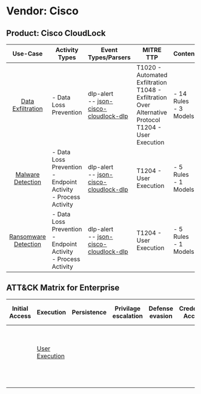 Vendor: Cisco
=============
Product: Cisco CloudLock
------------------------
|                              Use-Case                               | Activity Types                                                      | Event Types/Parsers                                                                                    | MITRE TTP                                                                                                      | Content                    |
|:-------------------------------------------------------------------:| ------------------------------------------------------------------- | ------------------------------------------------------------------------------------------------------ | -------------------------------------------------------------------------------------------------------------- | -------------------------- |
|    [Data Exfiltration](../UseCases/usecase_data_exfiltration.md)    | - Data Loss Prevention                                              |  dlp-alert<br> -- [json-cisco-cloudlock-dlp](../Parsers/parserContent_json-cisco-cloudlock-dlp.md)<br> | T1020 - Automated Exfiltration<br>T1048 - Exfiltration Over Alternative Protocol<br>T1204 - User Execution<br> |  - 14 Rules<br> - 3 Models |
|    [Malware Detection](../UseCases/usecase_malware_detection.md)    | - Data Loss Prevention<br>- Endpoint Activity<br>- Process Activity |  dlp-alert<br> -- [json-cisco-cloudlock-dlp](../Parsers/parserContent_json-cisco-cloudlock-dlp.md)<br> | T1204 - User Execution<br>                                                                                     |  - 5 Rules<br> - 1 Models  |
| [Ransomware Detection](../UseCases/usecase_ransomware_detection.md) | - Data Loss Prevention<br>- Endpoint Activity<br>- Process Activity |  dlp-alert<br> -- [json-cisco-cloudlock-dlp](../Parsers/parserContent_json-cisco-cloudlock-dlp.md)<br> | T1204 - User Execution<br>                                                                                     |  - 5 Rules<br> - 1 Models  |

ATT&CK Matrix for Enterprise
----------------------------
| Initial Access | Execution                                                           | Persistence | Privilage escalation | Defense evasion | Credential Access | Discovery | Lateral Movement | Collection | Command and Control | Exfiltration                                                                                                                                                           | Impact |
| -------------- | ------------------------------------------------------------------- | ----------- | -------------------- | --------------- | ----------------- | --------- | ---------------- | ---------- | ------------------- | ---------------------------------------------------------------------------------------------------------------------------------------------------------------------- | ------ |
|                | [User Execution](https://attack.mitre.org/techniques/T1204)<br><br> |             |                      |                 |                   |           |                  |            |                     | [Exfiltration Over Alternative Protocol](https://attack.mitre.org/techniques/T1048)<br><br>[Automated Exfiltration](https://attack.mitre.org/techniques/T1020)<br><br> |        |
